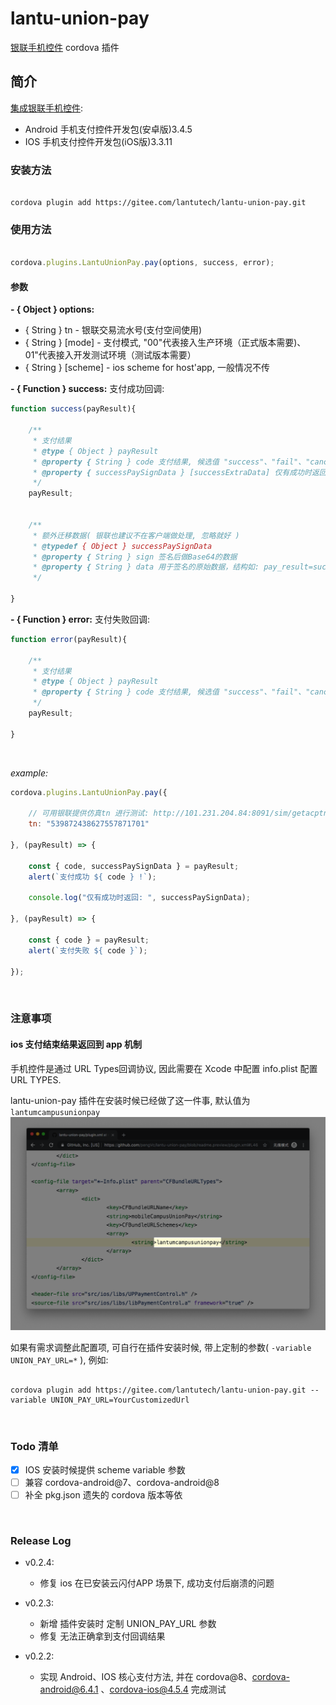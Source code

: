 # lantu-union-pay #

[银联手机控件](https://open.unionpay.com/tjweb/acproduct/list?apiservId=450) cordova 插件

## 简介

[集成银联手机控件](https://open.unionpay.com/ajweb/help/file/techFile?productId=3):
- Android 手机支付控件开发包(安卓版)3.4.5
- IOS 手机支付控件开发包(iOS版)3.3.11


### 安装方法

```

cordova plugin add https://gitee.com/lantutech/lantu-union-pay.git

```

### 使用方法

```javascript

cordova.plugins.LantuUnionPay.pay(options, success, error);

```

#### 参数

__- { Object } options:__
* { String } tn - 银联交易流水号(支付空间使用)
* { String } [mode] - 支付模式, "00"代表接入生产环境（正式版本需要)、01"代表接入开发测试环境（测试版本需要）
* { String } [scheme] -  ios scheme for host'app, 一般情况不传


__- { Function } success:__
支付成功回调:

```javascript
function success(payResult){ 

	/**
	 * 支付结果
	 * @type { Object } payResult
	 * @property { String } code 支付结果, 候选值 "success"、"fail"、"cancel"
	 * @property { successPaySignData } [successExtraData] 仅有成功时返回
	 */
	payResult;
	
	
	/**
	 * 额外迁移数据( 银联也建议不在客户端做处理, 忽略就好 )
	 * @typedef { Object } successPaySignData
	 * @property { String } sign 签名后做Base64的数据
	 * @property { String } data 用于签名的原始数据，结构如: pay_result=success&tn=899394085660622736701&cert_id=68759585097
	 */
	
}
```

__- { Function } error:__
支付失败回调:

```javascript
function error(payResult){ 

	/**
	 * 支付结果
	 * @type { Object } payResult
	 * @property { String } code 支付结果, 候选值 "success"、"fail"、"cancel"
	 */
	payResult;

}
```

<br>

_example:_
```javascript
cordova.plugins.LantuUnionPay.pay({
	
	// 可用银联提供仿真tn 进行测试: http://101.231.204.84:8091/sim/getacptn
	tn: "539872438627557871701"
	
}, (payResult) => {
	
	const { code, successPaySignData } = payResult;
	alert(`支付成功 ${ code } !`);
	
	console.log("仅有成功时返回: ", successPaySignData);
	
}, (payResult) => {
	
	const { code } = payResult;
	alert(`支付失败 ${ code }`);
	
});

```

<br>

### 注意事项


#### ios 支付结束结果返回到 app 机制

手机控件是通过 URL Types回调协议, 因此需要在 Xcode 中配置 info.plist 配置 URL TYPES. 

lantu-union-pay 插件在安装时候已经做了这一件事, 默认值为 `lantumcampusunionpay`
![ios_CFBundleURLTypes](doc/ios_CFBundleURLTypes.png)

如果有需求调整此配置项, 可自行在插件安装时候, 带上定制的参数( `-variable UNION_PAY_URL=*` ), 例如:

```

cordova plugin add https://gitee.com/lantutech/lantu-union-pay.git --variable UNION_PAY_URL=YourCustomizedUrl

```

<br>


### Todo 清单

- [x] IOS 安装时候提供 scheme variable 参数
- [ ] 兼容 cordova-android@7、cordova-android@8
- [ ] 补全 pkg.json 遗失的 cordova 版本等依

<br>

### Release Log

+ v0.2.4: 
	+ 修复 ios 在已安装云闪付APP 场景下, 成功支付后崩溃的问题

+ v0.2.3: 
	+ 新增 插件安装时 定制 UNION_PAY_URL 参数
	+ 修复 无法正确拿到支付回调结果

+ v0.2.2: 
	+ 实现 Android、IOS 核心支付方法, 并在 cordova@8、cordova-android@6.4.1 、cordova-ios@4.5.4 完成测试
